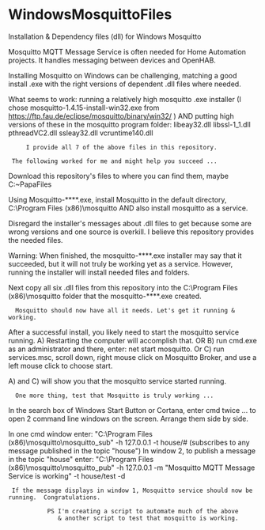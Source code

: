 # WindowsMosquittoFiles
Installation & Dependency files (dll) for Windows Mosquitto

Mosquitto MQTT Message Service is often needed for Home Automation projects.
 It handles messaging between devices and OpenHAB.

 Installing Mosquitto on Windows can be challenging, matching a good install .exe 
     with the right versions of dependent .dll files where needed.

  What seems to work:  running a relatively high mosquitto .exe installer
(I chose mosquitto-1.4.15-install-win32.exe from https://ftp.fau.de/eclipse/mosquitto/binary/win32/ )
   AND putting high versions of these in the mosquitto program folder:
      libeay32.dll  libssl-1_1.dll  pthreadVC2.dll  ssleay32.dll  vcruntime140.dll

         I provide all 7 of the above files in this repository.

     The following worked for me and might help you succeed ...
 
   Download this repository's files to where you can find them, maybe C:\~PapaFiles
 
Using Mosquitto-****.exe, install Mosquitto in the default directory, C:\Program Files (x86)\mosquitto
    AND also install mosquitto as a service.

Disregard the installer's messages about .dll files to get because
      some are wrong versions and one source is overkill.
         I believe this repository provides the needed files.

 Warning: When finished, the mosquitto-****.exe installer may say that it succeeded, 
     but it will not truly be working yet as a service.
 However, running the installer will install needed files and folders.

Next copy all six .dll files from this repository into the C:\Program Files (x86)\mosquitto folder that the mosquitto-****.exe created.

      Mosquitto should now have all it needs. Let's get it running & working.
    
After a successful install, you likely need to start the mosquitto service running.
   A) Restarting the computer will accomplish that.
OR B) run cmd.exe as an administrator and there, enter:  net start mosquitto.
    Or C) run services.msc, scroll down,
        right mouse click on Mosquitto Broker, and use a left mouse click to choose start.
        
A) and C) will show you that the mosquitto service started running.

      One more thing, test that Mosquitto is truly working ...

In the search box of Windows Start Button or Cortana, enter cmd twice ...
   to open 2 command line windows on the screen. Arrange them side by side.
   
In one cmd window enter: "C:\Program Files (x86)\mosquitto\mosquitto_sub" -h 127.0.0.1 -t house/#
    (subscribes to any message published in the topic "house")
       In window 2, to publish a message in the topic "house" enter:
"C:\Program Files (x86)\mosquitto\mosquitto_pub" -h 127.0.0.1 -m "Mosquitto MQTT Message Service is working" -t house/test -d

     If the message displays in window 1, Mosquitto service should now be running.  Congratulations.

               PS I'm creating a script to automate much of the above
                  & another script to test that mosquitto is working.
